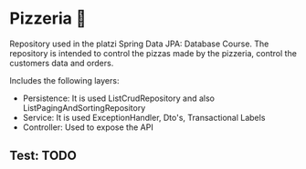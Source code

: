 # Pizzeria 🍕

Repository used in the platzi Spring Data JPA: Database Course. The repository is intended to control the pizzas made by the pizzeria, control the customers data and orders.

Includes the following layers:

- Persistence: It is used ListCrudRepository and also ListPagingAndSortingRepository
- Service: It is used ExceptionHandler, Dto's, Transactional Labels 
- Controller: Used to expose the API

## Test: TODO

